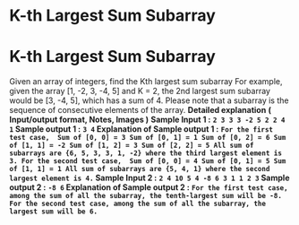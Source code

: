 # K-th Largest Sum Subarray

# K-th Largest Sum Subarray
Given an array of integers, find the Kth largest sum subarray For example, given the array [1, -2, 3, -4, 5] and K = 2, the 2nd largest sum subarray would be [3, -4, 5], which has a sum of 4.
Please note that a subarray is the sequence of consecutive elements of the array.
**Detailed explanation**
**( Input/output format, Notes, Images )**
**Sample Input 1 :**
**`2
3 3
3 -2 5
2 2
4 1`
Sample output 1 :**
**`3
4`
Explanation of Sample output 1 :**
**`For the first test case, 
Sum of [0, 0] = 3
Sum of [0, 1] = 1
Sum of [0, 2] = 6
Sum of [1, 1] = -2
Sum of [1, 2] = 3
Sum of [2, 2] = 5
All sum of subarrays are {6, 5, 3, 3, 1, -2} where the third largest element is 3.
For the second test case, 
Sum of [0, 0] = 4
Sum of [0, 1] = 5
Sum of [1, 1] = 1
All sum of subarrays are {5, 4, 1} where the second largest element is 4.`
Sample Input 2 :**
**`2
4 10
5 4 -8 6
3 1
1 2 3`
Sample output 2 :**
**`-8
6`
Explanation of Sample output 2 :**
**`For the first test case, among the sum of all the subarray, the tenth-largest sum will be -8.
For the second test case, among the sum of all the subarray, the largest sum will be 6.`**